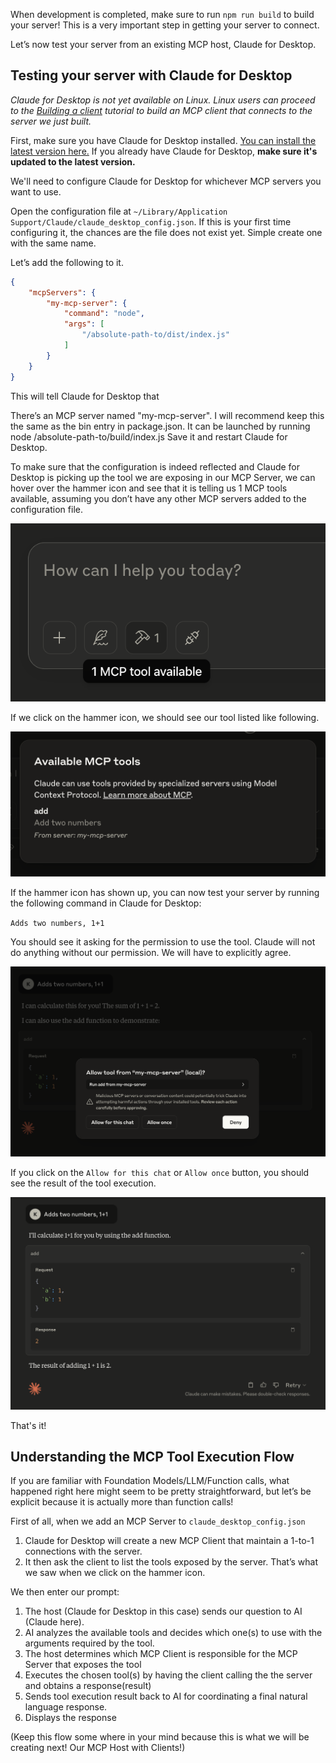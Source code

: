 When development is completed, make sure to run `npm run build` to build your server! This is a very important step in getting your server to connect.

Let’s now test your server from an existing MCP host, Claude for Desktop.

## Testing your server with Claude for Desktop

*Claude for Desktop is not yet available on Linux. Linux users can proceed to the [Building a client](https://modelcontextprotocol.io/quickstart/client) tutorial to build an MCP client that connects to the server we just built.*

First, make sure you have Claude for Desktop installed. [You can install the latest version here.](https://claude.ai/download) If you already have Claude for Desktop, **make sure it's updated to the latest version.**

We'll need to configure Claude for Desktop for whichever MCP servers you want to use.

Open the configuration file at `~/Library/Application Support/Claude/claude_desktop_config.json`. If this is your first time configuring it, the chances are the file does not exist yet. Simple create one with the same name.

Let’s add the following to it.

```json Javascript
{
    "mcpServers": {
        "my-mcp-server": {
            "command": "node",
            "args": [
                "/absolute-path-to/dist/index.js"
            ]
        }
    }
}
```

This will tell Claude for Desktop that

There’s an MCP server named "my-mcp-server". I will recommend keep this the same as the bin entry in package.json.
It can be launched by running node /absolute-path-to/build/index.js
Save it and restart Claude for Desktop.

To make sure that the configuration is indeed reflected and Claude for Desktop is picking up the tool we are exposing in our MCP Server, we can hover over the hammer icon and see that it is telling us 1 MCP tools available, assuming you don’t have any other MCP servers added to the configuration file.

![](./assets/1.png)

If we click on the hammer icon, we should see our tool listed like following.

![](./assets/2.png)

If the hammer icon has shown up, you can now test your server by running the following command in Claude for Desktop:

`Adds two numbers, 1+1`

You should see it asking for the permission to use the tool. Claude will not do anything without our permission. We will have to explicitly agree.

![](./assets/3.png)

If you click on the `Allow for this chat` or `Allow once` button, you should see the result of the tool execution.

![](./assets/4.png)

That's it!

## Understanding the MCP Tool Execution Flow

If you are familiar with Foundation Models/LLM/Function calls, what happened right here might seem to be pretty straightforward, but let’s be explicit because it is actually more than function calls!

First of all, when we add an MCP Server to `claude_desktop_config.json`

1. Claude for Desktop will create a new MCP Client that maintain a 1-to-1 connections with the server.
2. It then ask the client to list the tools exposed by the server. That’s what we saw when we click on the hammer icon.

We then enter our prompt:

1. The host (Claude for Desktop in this case) sends our question to AI (Claude here).
2. AI analyzes the available tools and decides which one(s) to use with the arguments required by the tool.
3. The host determines which MCP Client is responsible for the MCP Server that exposes the tool
4. Executes the chosen tool(s) by having the client calling the the server and obtains a response(result)
5. Sends tool execution result back to AI for coordinating a final natural language response.
6. Displays the response

(Keep this flow some where in your mind because this is what we will be creating next! Our MCP Host with Clients!)
